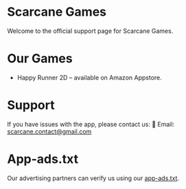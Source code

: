 # Scarcane Games

Welcome to the official support page for Scarcane Games.

# Our Games
- Happy Runner 2D – available on Amazon Appstore.

# Support
If you have issues with the app, please contact us:
📧 Email: scarcane.contact@gmail.com

# App-ads.txt
Our advertising partners can verify us using our [app-ads.txt](https://scarcane.github.io/app-ads.txt).
